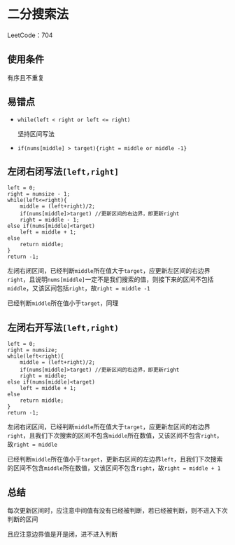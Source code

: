 # 二分搜索法

LeetCode：704

## 使用条件

有序且不重复

## 易错点

* `while(left < right or left <= right)`

  坚持区间写法

* `if(nums[middle] > target){right = middle or middle -1}`

## 左闭右闭写法`[left,right]`

```
left = 0;
right = numsize - 1;
while(left<=right){
	middle = (left+right)/2;
	if(nums[middle]>target) //更新区间的右边界，即更新right
	right = middle - 1;
else if(nums[middle]<target)
	left = middle + 1;
else
	return middle;
}
return -1;
```

左闭右闭区间，已经判断`middle`所在值大于`target`，应更新左区间的右边界`right`，且说明`nums[middle]`一定不是我们搜索的值，则接下来的区间不包括`middle`，又该区间包括`right`，故`right = middle -1`

已经判断`middle`所在值小于`target`，同理

## 左闭右开写法`[left,right)`

```
left = 0;
right = numsize;
while(left<right){
	middle = (left+right)/2;
	if(nums[middle]>target) //更新区间的右边界，即更新right
	right = middle;
else if(nums[middle]<target)
	left = middle + 1;
else
	return middle;
}
return -1;
```

左闭右闭区间，已经判断`middle`所在值大于`target`，应更新左区间的右边界`right`，且我们下次搜索的区间不包含`middle`所在数值，又该区间不包含`right`，故`right = middle`

已经判断`middle`所在值小于`target`，更新右区间的左边界`left`，且我们下次搜索的区间不包含`middle`所在数值，又该区间不包含`right`，故`right = middle + 1`

## 总结

每次更新区间时，应注意中间值有没有已经被判断，若已经被判断，则不进入下次判断的区间

且应注意边界值是开是闭，进不进入判断